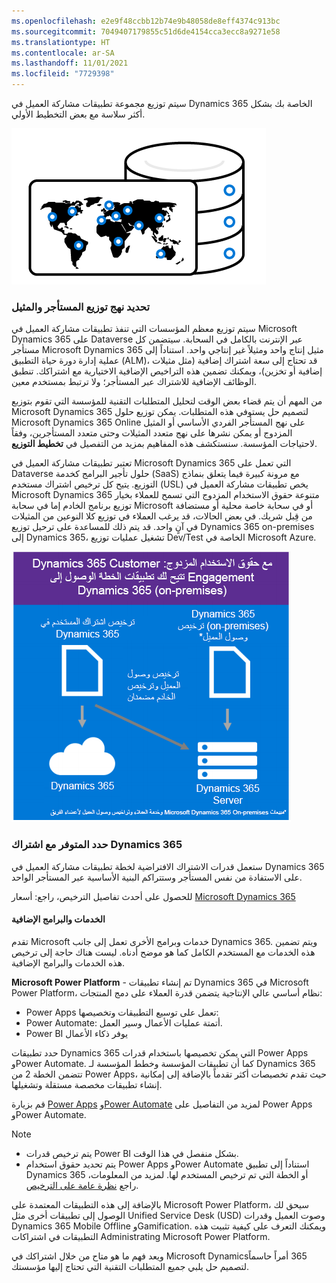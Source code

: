 ```yaml
---
ms.openlocfilehash: e2e9f48ccbb12b74e9b48058de8eff4374c913bc
ms.sourcegitcommit: 7049407179855c51d6de4154cca3ecc8a9271e58
ms.translationtype: HT
ms.contentlocale: ar-SA
ms.lasthandoff: 11/01/2021
ms.locfileid: "7729398"
---
```


سيتم توزيع مجموعة تطبيقات مشاركة العميل في Dynamics 365 الخاصة بك بشكل أكثر سلاسة مع بعض التخطيط الأولي.

![‏‫رسم تخطيطي لتوزيع تطبيقات مشاركة العميل في Dynamics 365.](../media/3_unit2_TI_1.png)

### <a name="determine-tenant-and-instance-deployment-approach"></a>تحديد نهج توزيع المستأجر والمثيل

سيتم توزيع معظم المؤسسات التي تنفذ تطبيقات مشاركة العميل في Microsoft Dynamics 365 على Dataverse عبر الإنترنت بالكامل في السحابة. سيتضمن كل مستأجر Microsoft Dynamics 365 مثيل إنتاج واحد ومثيلاً غير إنتاجي واحد. استناداً إلى عملية إدارة دورة حياة التطبيق (ALM)، قد تحتاج إلى سعة اشتراك إضافية (مثل مثيلات إضافية أو تخزين)، ويمكنك تضمين هذه التراخيص الإضافية الاختيارية مع اشتراكك. تنطبق الوظائف الإضافية للاشتراك عبر المستأجر؛ ولا ترتبط بمستخدم معين.

من المهم أن يتم قضاء بعض الوقت لتحليل المتطلبات التقنية للمؤسسة التي تقوم بتوزبع Microsoft Dynamics 365 لتصميم حل يستوفي هذه المتطلبات. يمكن توزيع حلول Microsoft Dynamics 365 Online على نهج المستأجر الفردي الأساسي أو المثيل المزدوج أو يمكن نشرها على نهج متعدد المثيلات وحتى متعدد المستأجرين، وفقاً لاحتياجات المؤسسة. سنستكشف هذه المفاهيم بمزيد من التفصيل في **تخطيط التوزيع**.

تعتبر تطبيقات مشاركة العميل في Microsoft Dynamics 365 التي تعمل على Dataverse حلول تأجير البرامج كخدمة (SaaS) مع مرونة كبيرة فيما يتعلق بنماذج التوزيع. يتيح كل ترخيص اشتراك مستخدم (USL) يخص تطبيقات مشاركة العميل في Microsoft Dynamics 365 متنوعة حقوق الاستخدام المزدوج التي تسمح للعملاء بخيار توزيع برنامج الخادم إما في سحابة Microsoft أو في سحابة خاصة محلية أو مستضافة من قِبل شريك. في بعض الحالات، قد يرغب العملاء في توزيع كلا النوعين من المثيلات في آنٍ واحد. قد يتم ذلك للمساعدة على ترحيل توزيع Dynamics 365 on-premises إلى Dynamics 365، تشغيل عمليات توزيع Dev/Test الخاصة في Microsoft Azure.

![‏‫رسم تخطيطي لحقوق الاستخدام المزدوج لتطبيقات خطة Dynamics 365 Customer Engagement.](../media/4_unit2_sub_1.png)

### <a name="determine-whats-available-with-the-dynamics-365-subscription"></a>حدد المتوفر مع اشتراك Dynamics 365

ستعمل قدرات الاشتراك الافتراضية لخطة تطبيقات مشاركة العميل في Dynamics 365 على الاستفادة من نفس المستأجر وستتراكم البنية الأساسية عبر المستأجر الواحد.

للحصول على أحدث تفاصيل الترخيص، راجع: أسعار [Microsoft Dynamics 365](https://dynamics.microsoft.com/pricing/)

#### <a name="additional-services-and-software"></a>الخدمات والبرامج الإضافية

تقدم Microsoft خدمات وبرامج الأخرى تعمل إلى جانب Dynamics 365. ويتم تضمين هذه الخدمات مع المستخدم الكامل كما هو موضح أدناه. ليست هناك حاجة إلى ترخيص هذه الخدمات والبرامج الإضافية.

**Microsoft Power Platform** - تم إنشاء تطبيقات Dynamics 365 في Microsoft Power Platform، نظام أساسي عالي الإنتاجية يتضمن قدرة العملاء على دمج المنتجات:

- Power Apps تعمل على توسيع التطبيقات وتخصيصها:
- Power Automate: أتمتة عمليات الأعمال وسير العمل.
- Power BI يوفر ذكاء الأعمال

حدد تطبيقات Dynamics 365 التي يمكن تخصيصها باستخدام قدرات Power Apps وPower Automate. كما أن تطبيقات المؤسسة وخطط المؤسسة لـ Dynamics 365 تتضمن الخطة 2 من Power Apps، حيث تقدم تخصيصات أكثر تقدماً بالإضافة إلى إمكانية إنشاء تطبيقات مخصصة مستقلة وتشغيلها.

قم بزيارة [Power Apps](https://powerapps.microsoft.com) و[Power Automate](https://flow.microsoft.com) لمزيد من التفاصيل على Power Apps وPower Automate.

> [!NOTE]
> - يتم ترخيص قدرات Power BI بشكل منفصل في هذا الوقت.
> - يتم تحديد حقوق استخدام Power Apps وPower Automate استناداً إلى تطبيق Dynamics 365 أو الخطة التي تم ترخيص المستخدم لها. لمزيد من المعلومات، راجع [نظرة عامة على الترخيص](/power-platform/admin/pricing-billing-skus).

بالإضافة إلى هذه التطبيقات المعتمدة على Microsoft Power Platform، سيحق لك الوصول إلى تطبيقات أخرى مثل ‎Unified Service Desk (USD)‎ وصوت العميل وقدرات Dynamics 365 Mobile Offline وGamification. ويمكنك التعرف على كيفية تثبيت هذه التطبيقات في اشتراكات Administrating‏ Microsoft Power Platform.

ويعد فهم ما هو متاح من خلال اشتراكك في Microsoft Dynamics‏ 365 أمراً حاسماً لتصميم حل يلبي جميع المتطلبات التقنية التي تحتاج إليها مؤسستك.
